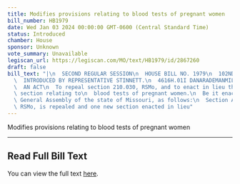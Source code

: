 ```yaml
---
title: Modifies provisions relating to blood tests of pregnant women
bill_number: HB1979
date: Wed Jan 03 2024 00:00:00 GMT-0600 (Central Standard Time)
status: Introduced
chamber: House
sponsor: Unknown
vote_summary: Unavailable
legiscan_url: https://legiscan.com/MO/text/HB1979/id/2867260
draft: false
bill_text: "|\n  SECOND REGULAR SESSION\n  HOUSE BILL NO. 1979\n  102ND GENERAL ASSEMBLY\n\
  \  INTRODUCED BY REPRESENTATIVE STINNETT.\n  4616H.01I DANARADEMANMILLER,ChiefClerk\n\
  \  AN ACT\n  To repeal section 210.030, RSMo, and to enact in lieu thereof one new\
  \ section relating to\n  blood tests of pregnant women.\n  Be it enacted by the\
  \ General Assembly of the state of Missouri, as follows:\n  Section A. Section 210.030,\
  \ RSMo, is repealed and one new section enacted in lieu"
---
```

Modifies provisions relating to blood tests of pregnant women

---

## Read Full Bill Text

You can view the full text [here](https://legiscan.com/MO/text/HB1979/id/2867260).
